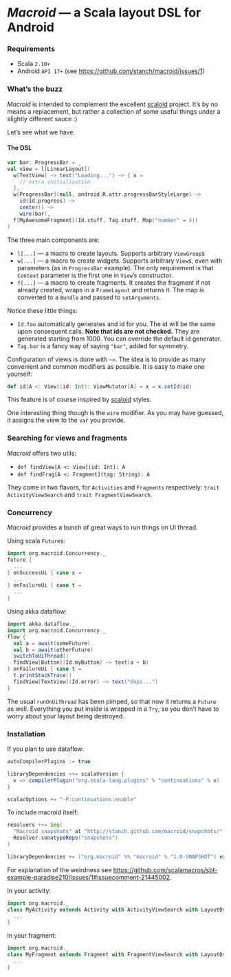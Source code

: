 # *Macroid* — a Scala layout DSL for Android

### Requirements

* Scala ```2.10+```
* Android ```API 17+``` (see https://github.com/stanch/macroid/issues/1)

### What’s the buzz

*Macroid* is intended to complement the excellent [scaloid](https://github.com/pocorall/scaloid) project. It’s by no means
a replacement, but rather a collection of some useful things under a slightly different sauce :)

Let’s see what we have.

#### The DSL

```scala
var bar: ProgressBar = _
val view = l[LinearLayout](
  w[TextView] ~> text("Loading...") ~> { x ⇒
    // extra initialization
  },
  w[ProgressBar](null, android.R.attr.progressBarStyleLarge) ~>
    id(Id.progress) ~>
    center() ~>
    wire(bar),
  f[MyAwesomeFragment](Id.stuff, Tag.stuff, Map("number" → 4))
)
```

The three main components are:
* ```l[...]``` — a macro to create layouts. Supports arbitrary ```ViewGroup```s
* ```w[...]``` — a macro to create widgets. Supports arbitrary ```View```s, even with parameters (as in ```ProgressBar``` example). The only requirement is that ```Context``` parameter is the first one in ```View```’s constructor.
* ```f[...]``` — a macro to create fragments. It creates the fragment if not already created, wraps in a ```FrameLayout``` and returns it. The map is converted to a ```Bundle``` and passed to ```setArguments```.

Notice these little things:
* ```Id.foo``` automatically generates and id for you. The id will be the same upon consequent calls. **Note that ids are not checked.** They are generated starting from 1000. You can override the default id generator.
* ```Tag.bar``` is a fancy way of saying ```"bar"```, added for symmetry.

Configuration of views is done with ```~>```. The idea is to provide as many convenient and common modifiers as possible.
It is easy to make one yourself:
```scala
def id[A <: View](id: Int): ViewMutator[A] = x ⇒ x.setId(id)
```
This feature is of course inspired by [scaloid](https://github.com/pocorall/scaloid) styles.

One interesting thing though is the ```wire``` modifier. As you may have guessed, it assigns the view to the ```var``` you provide.

### Searching for views and fragments

*Macroid* offers two utils:
* ```def findView[A <: View](id: Int): A```
* ```def findFrag[A <: Fragment](tag: String): A```

They come in two flavors, for ```Activities``` and ```Fragments``` respectively: ```trait ActivityViewSearch``` and ```trait FragmentViewSearch```.

### Concurrency

*Macroid* provides a bunch of great ways to run things on UI thread.

Using scala ```Future```s:
```scala
import org.macroid.Concurrency._
future {
  ...
} onSuccessUi { case x ⇒
  ...
} onFailureUi { case t ⇒
  ...
}
```

Using akka dataflow:
```scala
import akka.dataflow._
import org.macroid.Concurrency._
flow {
  val a = await(someFuture)
  val b = await(otherFuture)
  switchToUiThread()
  findView[Button](Id.myButton) ~> text(a + b)
} onFailureUi { case t ⇒
  t.printStackTrace()
  findView[TextView](Id.error) ~> text("Oops...")
}
```

The usual ```runOnUiThread``` has been pimped, so that now it returns a ```Future``` as well. Everything you put inside
is wrapped in a ```Try```, so you don’t have to worry about your layout being destroyed.

### Installation

If you plan to use dataflow:
```scala
autoCompilerPlugins := true

libraryDependencies <+= scalaVersion {
  v => compilerPlugin("org.scala-lang.plugins" % "continuations" % v)
}

scalacOptions += "-P:continuations:enable"
```

To include macroid itself:
```scala
resolvers ++= Seq(
  "Macroid snapshots" at "http://stanch.github.com/macroid/snapshots/",
  Resolver.sonatypeRepo("snapshots")
)

libraryDependencies += ("org.macroid" %% "macroid" % "1.0-SNAPSHOT") exclude ("org.scala-lang.macro-paradise", "scala-library")
```
For explanation of the weirdness see https://github.com/scalamacros/sbt-example-paradise210/issues/1#issuecomment-21445002.

In your activity:
```scala
import org.macroid._
class MyActivity extends Activity with ActivityViewSearch with LayoutDsl {
  ...
}
```

In your fragment:
```scala
import org.macroid._
class MyFragment extends Fragment with FragmentViewSearch with LayoutDsl {
  ...
}
```

